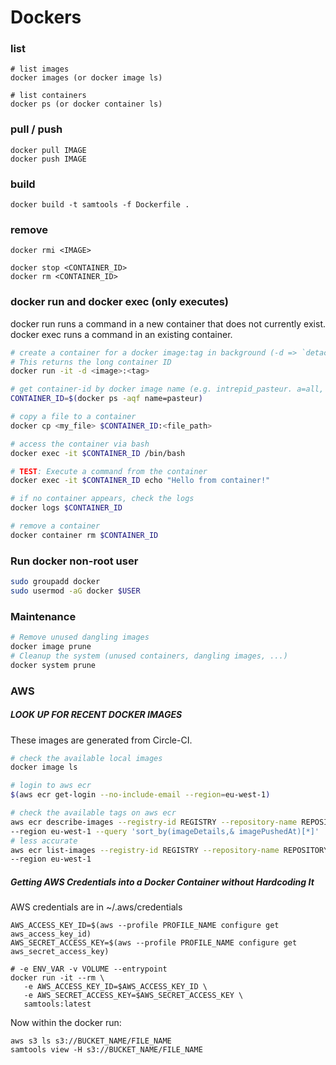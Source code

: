 # Dockers

### list
```
# list images
docker images (or docker image ls)

# list containers 
docker ps (or docker container ls)
```



### pull / push
```
docker pull IMAGE
docker push IMAGE
```



### build
```
docker build -t samtools -f Dockerfile .
```

### remove
```
docker rmi <IMAGE>

docker stop <CONTAINER_ID>
docker rm <CONTAINER_ID>
```


### docker run and docker exec (only executes)
docker run runs a command in a new container that does not currently exist.
docker exec runs a command in an existing container.

```bash
# create a container for a docker image:tag in background (-d => `detached`). 
# This returns the long container ID
docker run -it -d <image>:<tag>

# get container-id by docker image name (e.g. intrepid_pasteur. a=all, q=quiet, f=filter)
CONTAINER_ID=$(docker ps -aqf name=pasteur)

# copy a file to a container
docker cp <my_file> $CONTAINER_ID:<file_path>

# access the container via bash
docker exec -it $CONTAINER_ID /bin/bash

# TEST: Execute a command from the container
docker exec -it $CONTAINER_ID echo "Hello from container!"

# if no container appears, check the logs
docker logs $CONTAINER_ID

# remove a container
docker container rm $CONTAINER_ID
```



### Run docker non-root user
```bash
sudo groupadd docker
sudo usermod -aG docker $USER
```


### Maintenance
```bash
# Remove unused dangling images
docker image prune
# Cleanup the system (unused containers, dangling images, ...)
docker system prune
```



### AWS

##### LOOK UP FOR RECENT DOCKER IMAGES
These images are generated from Circle-CI.

```bash
# check the available local images
docker image ls

# login to aws ecr
$(aws ecr get-login --no-include-email --region=eu-west-1)

# check the available tags on aws ecr
aws ecr describe-images --registry-id REGISTRY --repository-name REPOSITORY \
--region eu-west-1 --query 'sort_by(imageDetails,& imagePushedAt)[*]'
# less accurate
aws ecr list-images --registry-id REGISTRY --repository-name REPOSITORY \
--region eu-west-1
```

##### Getting AWS Credentials into a Docker Container without Hardcoding It
AWS credentials are in ~/.aws/credentials
```
AWS_ACCESS_KEY_ID=$(aws --profile PROFILE_NAME configure get aws_access_key_id)
AWS_SECRET_ACCESS_KEY=$(aws --profile PROFILE_NAME configure get aws_secret_access_key)

# -e ENV_VAR -v VOLUME --entrypoint
docker run -it --rm \
   -e AWS_ACCESS_KEY_ID=$AWS_ACCESS_KEY_ID \
   -e AWS_SECRET_ACCESS_KEY=$AWS_SECRET_ACCESS_KEY \
   samtools:latest
```

Now within the docker run: 
```
aws s3 ls s3://BUCKET_NAME/FILE_NAME
samtools view -H s3://BUCKET_NAME/FILE_NAME
```

